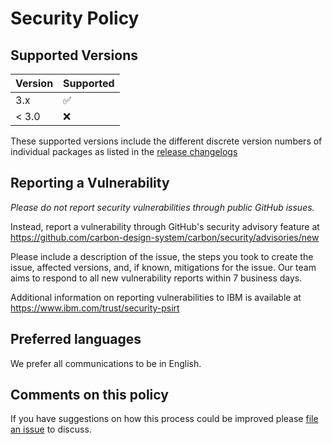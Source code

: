 # Security Policy

## Supported Versions

| Version | Supported          |
| ------- | ------------------ |
| 3.x     | :white_check_mark: |
| < 3.0   | :x:                |

These supported versions include the different discrete version numbers of
individual packages as listed in the
[release changelogs](https://github.com/carbon-design-system/carbon-components-vue/blob/main/CHANGELOG.md)


## Reporting a Vulnerability

_Please do not report security vulnerabilities through public GitHub issues._

Instead, report a vulnerability through GitHub's security advisory feature at
https://github.com/carbon-design-system/carbon/security/advisories/new

Please include a description of the issue, the steps you took to create the
issue, affected versions, and, if known, mitigations for the issue. Our team
aims to respond to all new vulnerability reports within 7 business days.

Additional information on reporting vulnerabilities to IBM is available at
https://www.ibm.com/trust/security-psirt

## Preferred languages

We prefer all communications to be in English.

## Comments on this policy

If you have suggestions on how this process could be improved please
[file an issue](https://github.com/carbon-design-system/carbon-components-vue/issues/new) to
discuss.
